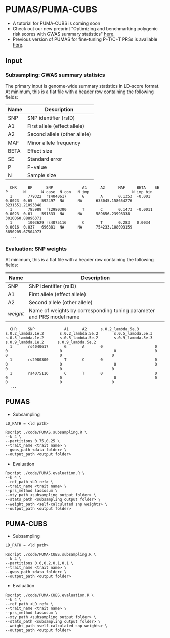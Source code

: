 # PUMAS/PUMA-CUBS
 * A tutorial for PUMA-CUBS is coming soon
 * Check out our new preprint "Optimizing and benchmarking polygenic risk scores with GWAS summary statistics" [here](https://www.biorxiv.org/content/10.1101/2022.10.26.513833v1).
 * Previous version of PUMAS for fine-tuning P+T/C+T PRSs is available [here](https://github.com/qlu-lab/PUMAS/tree/original).

## Input
### Subsampling: GWAS summary statisics
The primary input is genome-wide summary statistics in LD-score format. At minimum, this is a flat file with a header row containing the following fields:

| Name | Description  |
|----------------|------------------------------------------------------------------------------|
| SNP | SNP identifier (rsID) |
| A1  | First allele (effect allele)  |
| A2  | Second allele (other allele)  |
| MAF | Minor allele frequency  |
| BETA |  Effect size |
| SE  | Standard error  |    
| P | P-value |   
| N | Sample size |

```
  CHR     BP      SNP             A1      A2      MAF     BETA    SE      P       N       N_case  N_con   N_imp                   N_imp_bin
  1       779322  rs4040617       G       A       0.1353  -0.001  0.0023  0.65    592497  NA      NA      633045.158654276        3231551.21093348
  1       785989  rs2980300       T       C       0.1473  -0.0011 0.0023  0.61    591333  NA      NA      589656.23993338 3010060.88896371
  1       1003629 rs4075116       C       T       0.283   0.0034  0.0016  0.037   696881  NA      NA      754233.108093159        3850205.67504973
  ...
```

### Evaluation: SNP weights
At minimum, this is a flat file with a header row containing the following fields:

| Name | Description  |
|----------------|------------------------------------------------------------------------------|
| SNP | SNP identifier (rsID) |
| A1  | First allele (effect allele)  |
| A2  | Second allele (other allele)  |
| *weight* |  Name of weights by corresponding tuning parameter and PRS model name|

```
  CHR     SNP             A1      A2      s.0.2_lambda.5e.3       s.0.2_lambda.1e.2       s.0.2_lambda.5e.2       s.0.5_lambda.5e.3       s.0.5_lambda.1e.2       s.0.5_lambda.5e.2       s.0.9_lambda.5e.3       s.0.9_lambda.1e.2      s.0.9_lambda.5e.2
  1       rs4040617       G       A       0                       0                       0                       0                       0                 0                       0                       0                      0
  1       rs2980300       T       C       0                       0                       0                       0                       0                 0                       0                       0                      0
  1       rs4075116       C       T       0                       0                       0                       0                       0                 0                       0                       0                      0
  ...
```

## PUMAS
* Subsampling
```
LD_PATH = <ld path>

Rscript ./code/PUMAS.subsampling.R \
--k 4 \
--partitions 0.75,0.25 \
--trait_name <trait name> \
--gwas_path <data folder> \
--output_path <output folder>
```
* Evaluation
```
Rscript ./code/PUMAS.evaluation.R \
--k 4 \
--ref_path <LD ref> \
--trait_name <trait name> \
--prs_method lassosum \
--xty_path <subsampling output folder> \
--stats_path <subsampling output folder> \
--weight_path <self-calculated snp weights> \
--output_path <output folder>
```

## PUMA-CUBS
* Subsampling
```
LD_PATH = <ld path>

Rscript ./code/PUMA-CUBS.subsampling.R \
--k 4 \
--partitions 0.6,0.2,0.1,0.1 \
--trait_name <trait name> \
--gwas_path <data folder> \
--output_path <output folder>
```
* Evaluation
```
Rscript ./code/PUMA-CUBS.evaluation.R \
--k 4 \
--ref_path <LD ref> \
--trait_name <trait name> \
--prs_method lassosum \
--xty_path <subsampling output folder> \
--stats_path <subsampling output folder> \
--weight_path <self-calculated snp weights> \
--output_path <output folder>
```

